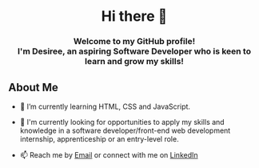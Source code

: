 <h1 align="center">Hi there 👋</h1>

<h3 align="center">Welcome to my GitHub profile! <br> I'm Desiree, an aspiring Software Developer who is keen to learn and grow my skills!</h3>


## About Me
* 🌱  I’m currently learning HTML, CSS and JavaScript.

* 💼  I'm currently looking for opportunities to apply my skills and knowledge in a software developer/front-end web development internship, apprenticeship or an entry-level role.

* 📫  Reach me by [Email](desiree.wf0@gmail.com) or connect with me on [LinkedIn](https://www.linkedin.com/in/dwilliamsforde/)

<!--
**desireealexia/desireealexia** is a ✨ _special_ ✨ repository because its `README.md` (this file) appears on your GitHub profile.

Here are some ideas to get you started:

- 🔭 I’m currently working on ...
- 🌱 I’m currently learning ...
- 👯 I’m looking to collaborate on ...
- 🤔 I’m looking for help with ...
- 💬 Ask me about ...
- 📫 How to reach me: ...
- 😄 Pronouns: ...
- ⚡ Fun fact: ...
-->
